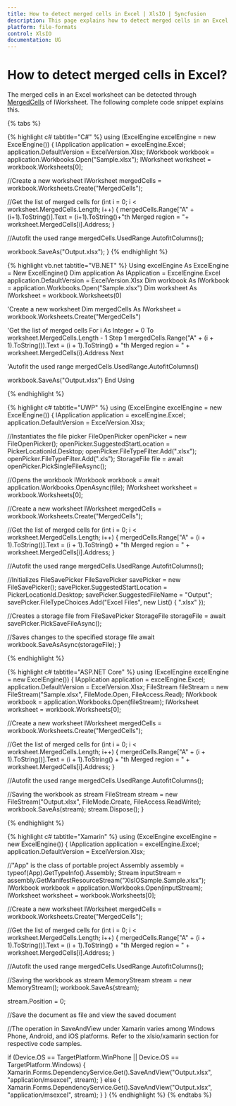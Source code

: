 ```yaml
---
title: How to detect merged cells in Excel | XlsIO | Syncfusion
description: This page explains how to detect merged cells in an Excel document using Syncfusion .NET Excel library (XlsIO).
platform: file-formats
control: XlsIO
documentation: UG
---
```


# How to detect merged cells in Excel?

The merged cells in an Excel worksheet can be detected through [MergedCells](https://help.syncfusion.com/cr/file-formats/Syncfusion.XlsIO.IWorksheet.html#Syncfusion_XlsIO_IWorksheet_MergedCells) of IWorksheet. The following complete code snippet explains this.

{% tabs %}  

{% highlight c# tabtitle="C#" %}
using (ExcelEngine excelEngine = new ExcelEngine())
{
  IApplication application = excelEngine.Excel;
  application.DefaultVersion = ExcelVersion.Xlsx;
  IWorkbook workbook = application.Workbooks.Open("Sample.xlsx");
  IWorksheet worksheet = workbook.Worksheets[0];

  //Create a new worksheet
  IWorksheet mergedCells = workbook.Worksheets.Create("MergedCells");

  //Get the list of merged cells
  for (int i = 0; i < worksheet.MergedCells.Length; i++)
  {
    mergedCells.Range["A" + (i+1).ToString()].Text = (i+1).ToString()+"th Merged region = "+ worksheet.MergedCells[i].Address;
  }

  //Autofit the used range
  mergedCells.UsedRange.AutofitColumns();

  workbook.SaveAs("Output.xlsx");
}
{% endhighlight %}

{% highlight vb.net tabtitle="VB.NET" %}
Using excelEngine As ExcelEngine = New ExcelEngine()
  Dim application As IApplication = ExcelEngine.Excel
  application.DefaultVersion = ExcelVersion.Xlsx
  Dim workbook As IWorkbook = application.Workbooks.Open("Sample.xlsx")
  Dim worksheet As IWorksheet = workbook.Worksheets(0)

  'Create a new worksheet
  Dim mergedCells As IWorksheet = workbook.Worksheets.Create("MergedCells")

  'Get the list of merged cells
  For i As Integer = 0 To worksheet.MergedCells.Length - 1 Step 1
    mergedCells.Range("A" + (i + 1).ToString()).Text = (i + 1).ToString() + "th Merged region = " + worksheet.MergedCells(i).Address
  Next

  'Autofit the used range
  mergedCells.UsedRange.AutofitColumns()

  workbook.SaveAs("Output.xlsx")
End Using

{% endhighlight %}

{% highlight c# tabtitle="UWP" %}
using (ExcelEngine excelEngine = new ExcelEngine())
{
  IApplication application = excelEngine.Excel;
  application.DefaultVersion = ExcelVersion.Xlsx;

  //Instantiates the file picker
  FileOpenPicker openPicker = new FileOpenPicker();
  openPicker.SuggestedStartLocation = PickerLocationId.Desktop;
  openPicker.FileTypeFilter.Add(".xlsx");
  openPicker.FileTypeFilter.Add(".xls");
  StorageFile file = await openPicker.PickSingleFileAsync();

  //Opens the workbook
  IWorkbook workbook = await application.Workbooks.OpenAsync(file);
  IWorksheet worksheet = workbook.Worksheets[0];

  //Create a new worksheet
  IWorksheet mergedCells = workbook.Worksheets.Create("MergedCells");

  //Get the list of merged cells
  for (int i = 0; i < worksheet.MergedCells.Length; i++)
  {
    mergedCells.Range["A" + (i + 1).ToString()].Text = (i + 1).ToString() + "th Merged region = " + worksheet.MergedCells[i].Address;
  }

  //Autofit the used range
  mergedCells.UsedRange.AutofitColumns();

  //Initializes FileSavePicker
  FileSavePicker savePicker = new FileSavePicker();
  savePicker.SuggestedStartLocation = PickerLocationId.Desktop;
  savePicker.SuggestedFileName = "Output";
  savePicker.FileTypeChoices.Add("Excel Files", new List<string>() { ".xlsx" });

  //Creates a storage file from FileSavePicker
  StorageFile storageFile = await savePicker.PickSaveFileAsync();

  //Saves changes to the specified storage file
  await workbook.SaveAsAsync(storageFile);
}

{% endhighlight %}

{% highlight c# tabtitle="ASP.NET Core" %}
using (ExcelEngine excelEngine = new ExcelEngine())
{
  IApplication application = excelEngine.Excel;
  application.DefaultVersion = ExcelVersion.Xlsx;
  FileStream fileStream = new FileStream("Sample.xlsx", FileMode.Open, FileAccess.Read);
  IWorkbook workbook = application.Workbooks.Open(fileStream);
  IWorksheet worksheet = workbook.Worksheets[0];

  //Create a new worksheet
  IWorksheet mergedCells = workbook.Worksheets.Create("MergedCells");

  //Get the list of merged cells
  for (int i = 0; i < worksheet.MergedCells.Length; i++)
  {
    mergedCells.Range["A" + (i + 1).ToString()].Text = (i + 1).ToString() + "th Merged region = " + worksheet.MergedCells[i].Address;
  }

  //Autofit the used range
  mergedCells.UsedRange.AutofitColumns();

  //Saving the workbook as stream
  FileStream stream = new FileStream("Output.xlsx", FileMode.Create, FileAccess.ReadWrite);
  workbook.SaveAs(stream);
  stream.Dispose();
}

{% endhighlight %}

{% highlight c# tabtitle="Xamarin" %}
using (ExcelEngine excelEngine = new ExcelEngine())
{
  IApplication application = excelEngine.Excel;
  application.DefaultVersion = ExcelVersion.Xlsx;

  //"App" is the class of portable project
  Assembly assembly = typeof(App).GetTypeInfo().Assembly;
  Stream inputStream = assembly.GetManifestResourceStream("XlsIOSample.Sample.xlsx");
  IWorkbook workbook = application.Workbooks.Open(inputStream);
  IWorksheet worksheet = workbook.Worksheets[0];

  //Create a new worksheet
  IWorksheet mergedCells = workbook.Worksheets.Create("MergedCells");

  //Get the list of merged cells
  for (int i = 0; i < worksheet.MergedCells.Length; i++)
  {
    mergedCells.Range["A" + (i + 1).ToString()].Text = (i + 1).ToString() + "th Merged region = " + worksheet.MergedCells[i].Address;
  }

  //Autofit the used range
  mergedCells.UsedRange.AutofitColumns();

  //Saving the workbook as stream
  MemoryStream stream = new MemoryStream();
  workbook.SaveAs(stream);

  stream.Position = 0;

  //Save the document as file and view the saved document

  //The operation in SaveAndView under Xamarin varies among Windows Phone, Android, and iOS platforms. Refer to the xlsio/xamarin section for respective code samples.

  if (Device.OS == TargetPlatform.WinPhone || Device.OS == TargetPlatform.Windows)
  {
    Xamarin.Forms.DependencyService.Get<ISaveWindowsPhone>().SaveAndView("Output.xlsx", "application/msexcel", stream);
  }
  else
  {
    Xamarin.Forms.DependencyService.Get<ISave>().SaveAndView("Output.xlsx", "application/msexcel", stream);
  }
}
{% endhighlight %}
{% endtabs %}

